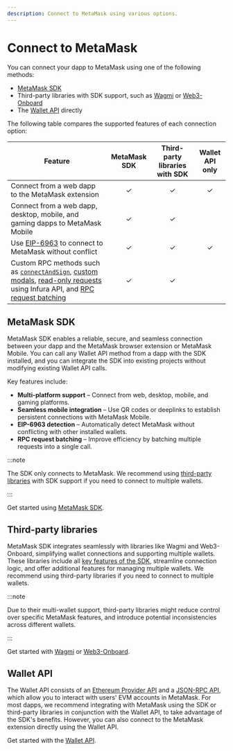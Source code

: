 ```yaml
---
description: Connect to MetaMask using various options.
---
```


# Connect to MetaMask

You can connect your dapp to MetaMask using one of the following methods:

- [MetaMask SDK](metamask-sdk/index.md)
- Third-party libraries with SDK support, such as [Wagmi](3rd-party-libraries/wagmi.md) or
  [Web3-Onboard](3rd-party-libraries/web3-onboard.md)
- The [Wallet API](wallet-api.md) directly

The following table compares the supported features of each connection option:

| Feature                                                                                                                                                                                                                                                                                    | MetaMask SDK | Third-party libraries with SDK | Wallet API only |
|--------------------------------------------------------------------------------------------------------------------------------------------------------------------------------------------------------------------------------------------------------------------------------------------|:------------:|:------------------------------:|:---------------:|
| Connect from a web dapp to the MetaMask extension                                                                                                                                                                                                                                          |      ✓       |               ✓                |        ✓        |
| Connect from a web dapp, desktop, mobile, and gaming dapps to MetaMask Mobile                                                                                                                                                                                                              |      ✓       |               ✓                |                 |
| Use [EIP-6963](../concepts/wallet-interoperability.md) to connect to MetaMask without conflict                                                                                                                                                                                             |      ✓       |               ✓                |        ✓        |
| Custom RPC methods such as [`connectAndSign`](../how-to/sign-data/connect-and-sign.md), [custom modals](../how-to/display/custom-modals.md), [read-only requests](../how-to/make-read-only-requests.md) using Infura API, and [RPC request batching](../how-to/batch-json-rpc-requests.md) |      ✓       |               ✓                |                 |

## MetaMask SDK

MetaMask SDK enables a reliable, secure, and seamless connection between your dapp and the MetaMask
browser extension or MetaMask Mobile.
You can call any Wallet API method from a dapp with the SDK installed, and you can integrate the SDK
into existing projects without modifying existing Wallet API calls.

Key features include:

- **Multi-platform support** – Connect from web, desktop, mobile, and gaming platforms.
- **Seamless mobile integration** – Use QR codes or deeplinks to establish persistent connections
  with MetaMask Mobile.
- **EIP-6963 detection** – Automatically detect MetaMask without conflicting with other installed wallets.
- **RPC request batching** – Improve efficiency by batching multiple requests into a single call.

:::note

The SDK only connects to MetaMask.
We recommend using [third-party libraries](#third-party-libraries) with SDK support if you need to
connect to multiple wallets.

:::

Get started using [MetaMask SDK](metamask-sdk/index.md).

## Third-party libraries

MetaMask SDK integrates seamlessly with libraries like Wagmi and Web3-Onboard, simplifying wallet
connections and supporting multiple wallets.
These libraries include all [key features of the SDK](#metamask-sdk), streamline connection logic,
and offer additional features for managing multiple wallets.
We recommend using third-party libraries if you need to connect to multiple wallets.

:::note

Due to their multi-wallet support, third-party libraries might reduce control over specific MetaMask
features, and introduce potential inconsistencies across different wallets.

:::

Get started with [Wagmi](3rd-party-libraries/wagmi.md) or
[Web3-Onboard](3rd-party-libraries/web3-onboard.md).

## Wallet API

The Wallet API consists of an [Ethereum Provider API](../reference/provider-api.md) and a
[JSON-RPC API](/wallet/reference/json-rpc-methods), which allow you to interact with users' EVM accounts
in MetaMask.
For most dapps, we recommend integrating with MetaMask using the SDK or third-party libraries in
conjunction with the Wallet API, to take advantage of the SDK's benefits.
However, you can also connect to the MetaMask extension directly using the Wallet API.

Get started with the [Wallet API](wallet-api.md).
